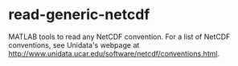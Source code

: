 read-generic-netcdf
===================

MATLAB tools to read any NetCDF convention. For a list of NetCDF conventions, see Unidata's webpage 
at http://www.unidata.ucar.edu/software/netcdf/conventions.html.
